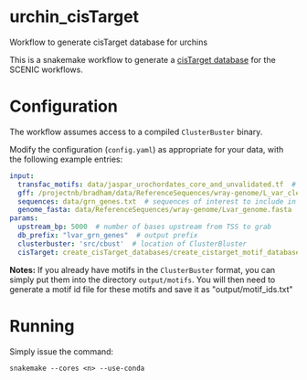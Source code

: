 # urchin_cisTarget
Workflow to generate cisTarget database for urchins

This is a snakemake workflow to generate a [cisTarget database](https://github.com/aertslab/create_cisTarget_databases) for the SCENIC workflows.
# Configuration

The workflow assumes access to a compiled `ClusterBuster` binary.

Modify the configuration (`config.yaml`) as appropriate for your data, with the following example entries:

```yaml
input:
  transfac_motifs: data/jaspar_urochordates_core_and_unvalidated.tf  # motifs in the transfact formats
  gff: /projectnb/bradham/data/ReferenceSequences/wray-genome/L_var_clean.gff  # gff file with genome annotations
  sequences: data/grn_genes.txt  # sequences of interest to include in the database (TFs, targets, etc.)
  genome_fasta: data/ReferenceSequences/wray-genome/Lvar_genome.fasta  # genome fasta
params:
  upstream_bp: 5000  # number of bases upstream from TSS to grab
  db_prefix: "lvar_grn_genes"  # output prefix
  clusterbuster: 'src/cbust'  # location of ClusterBluster
  cisTarget: create_cisTarget_databases/create_cistarget_motif_databases.py  # location of database creation script
```

**Notes:**
If you already have motifs in the `ClusterBuster` format, you can simply put them into the directory `output/motifs`. You will
then need to generate a motif id file for these motifs and save it as "output/motif_ids.txt"

# Running
Simply issue the command:

`snakemake --cores <n> --use-conda`
